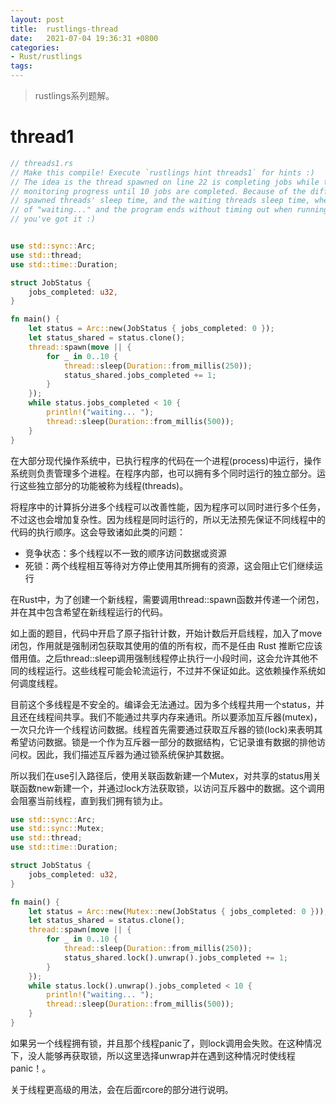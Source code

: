 ```yaml
---
layout: post
title:  rustlings-thread
date:   2021-07-04 19:36:31 +0800
categories:
- Rust/rustlings
tags: 
---
```


> rustlings系列题解。

# thread1
```rust
// threads1.rs
// Make this compile! Execute `rustlings hint threads1` for hints :)
// The idea is the thread spawned on line 22 is completing jobs while the main thread is
// monitoring progress until 10 jobs are completed. Because of the difference between the
// spawned threads' sleep time, and the waiting threads sleep time, when you see 6 lines
// of "waiting..." and the program ends without timing out when running,
// you've got it :)


use std::sync::Arc;
use std::thread;
use std::time::Duration;

struct JobStatus {
    jobs_completed: u32,
}

fn main() {
    let status = Arc::new(JobStatus { jobs_completed: 0 });
    let status_shared = status.clone();
    thread::spawn(move || {
        for _ in 0..10 {
            thread::sleep(Duration::from_millis(250));
            status_shared.jobs_completed += 1;
        }
    });
    while status.jobs_completed < 10 {
        println!("waiting... ");
        thread::sleep(Duration::from_millis(500));
    }
}
```

在大部分现代操作系统中，已执行程序的代码在一个进程(process)中运行，操作系统则负责管理多个进程。在程序内部，也可以拥有多个同时运行的独立部分。运行这些独立部分的功能被称为线程(threads)。

将程序中的计算拆分进多个线程可以改善性能，因为程序可以同时进行多个任务，不过这也会增加复杂性。因为线程是同时运行的，所以无法预先保证不同线程中的代码的执行顺序。这会导致诸如此类的问题：

* 竞争状态：多个线程以不一致的顺序访问数据或资源
* 死锁：两个线程相互等待对方停止使用其所拥有的资源，这会阻止它们继续运行

在Rust中，为了创建一个新线程，需要调用thread::spawn函数并传递一个闭包，并在其中包含希望在新线程运行的代码。

如上面的题目，代码中开启了原子指针计数，开始计数后开启线程，加入了move闭包，作用就是强制闭包获取其使用的值的所有权，而不是任由 Rust 推断它应该借用值。之后thread::sleep调用强制线程停止执行一小段时间，这会允许其他不同的线程运行。这些线程可能会轮流运行，不过并不保证如此。这依赖操作系统如何调度线程。

目前这个多线程是不安全的。编译会无法通过。因为多个线程共用一个status，并且还在线程间共享。我们不能通过共享内存来通讯。所以要添加互斥器(mutex)，一次只允许一个线程访问数据。线程首先需要通过获取互斥器的锁(lock)来表明其希望访问数据。锁是一个作为互斥器一部分的数据结构，它记录谁有数据的排他访问权。因此，我们描述互斥器为通过锁系统保护其数据。

所以我们在use引入路径后，使用关联函数新建一个Mutex<T>，对共享的status用关联函数new新建一个，并通过lock方法获取锁，以访问互斥器中的数据。这个调用会阻塞当前线程，直到我们拥有锁为止。

```rust
use std::sync::Arc;
use std::sync::Mutex;
use std::thread;
use std::time::Duration;

struct JobStatus {
    jobs_completed: u32,
}

fn main() {
    let status = Arc::new(Mutex::new(JobStatus { jobs_completed: 0 }));
    let status_shared = status.clone();
    thread::spawn(move || {
        for _ in 0..10 {
            thread::sleep(Duration::from_millis(250));
            status_shared.lock().unwrap().jobs_completed += 1;
        }
    });
    while status.lock().unwrap().jobs_completed < 10 {
        println!("waiting... ");
        thread::sleep(Duration::from_millis(500));
    }
}
```

如果另一个线程拥有锁，并且那个线程panic了，则lock调用会失败。在这种情况下，没人能够再获取锁，所以这里选择unwrap并在遇到这种情况时使线程panic！。

关于线程更高级的用法，会在后面rcore的部分进行说明。